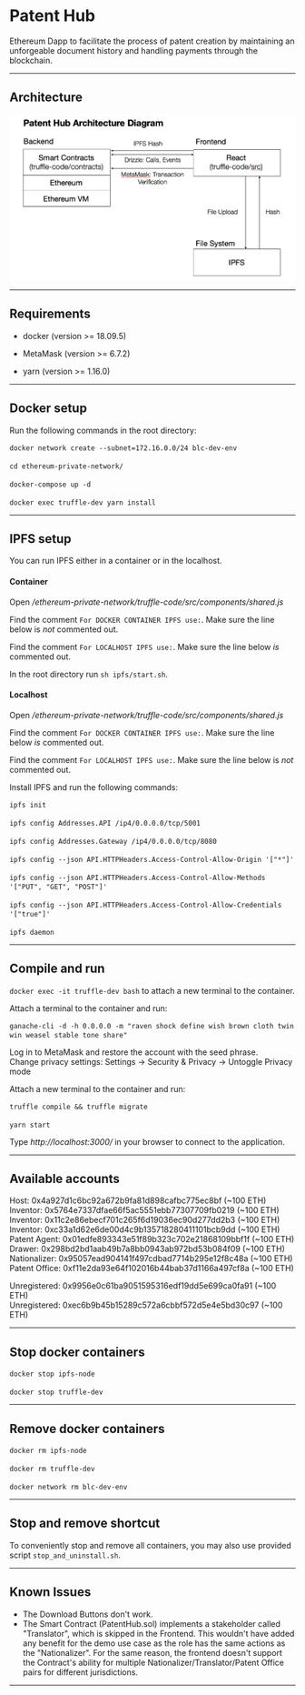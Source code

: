 # Patent Hub

Ethereum Dapp to facilitate the process of patent creation by maintaining an unforgeable document history and handling payments through the blockchain.

---------------------------------------------------------------------------------------------------------

## Architecture

![](https://github.com/janwasgint/patent-hub/blob/Development/documentation/0_architecture_diagram.png)

---------------------------------------------------------------------------------------------------------

## Requirements

*   docker (version >= 18.09.5)

*   MetaMask (version >= 6.7.2)

*   yarn (version >= 1.16.0)

---------------------------------------------------------------------------------------------------------

## Docker setup

Run the following commands in the root directory:

```
docker network create --subnet=172.16.0.0/24 blc-dev-env

cd ethereum-private-network/

docker-compose up -d

docker exec truffle-dev yarn install
```

---------------------------------------------------------------------------------------------------------

## IPFS setup

You can run IPFS either in a container or in the localhost.

#### Container

Open */ethereum-private-network/truffle-code/src/components/shared.js*

Find the comment `For DOCKER CONTAINER IPFS use:`.
Make sure the line below is _not_ commented out.

Find the comment `For LOCALHOST IPFS use:`.
Make sure the line below _is_ commented out.

In the root directory run `sh ipfs/start.sh`.

#### Localhost

Open */ethereum-private-network/truffle-code/src/components/shared.js*

Find the comment `For DOCKER CONTAINER IPFS use:`.
Make sure the line below _is_ commented out.

Find the comment `For LOCALHOST IPFS use:`.
Make sure the line below is _not_ commented out.

Install IPFS and run the following commands:
```
ipfs init

ipfs config Addresses.API /ip4/0.0.0.0/tcp/5001

ipfs config Addresses.Gateway /ip4/0.0.0.0/tcp/8080

ipfs config --json API.HTTPHeaders.Access-Control-Allow-Origin '["*"]'

ipfs config --json API.HTTPHeaders.Access-Control-Allow-Methods '["PUT", "GET", "POST"]'

ipfs config --json API.HTTPHeaders.Access-Control-Allow-Credentials '["true"]'

ipfs daemon
```

---------------------------------------------------------------------------------------------------------

## Compile and run

`docker exec -it truffle-dev bash` to attach a new terminal to the container.

Attach a terminal to the container and run:
```
ganache-cli -d -h 0.0.0.0 -m "raven shock define wish brown cloth twin win weasel stable tone share"
```

Log in to MetaMask and restore the account with the seed phrase.  
Change privacy settings: Settings -> Security & Privacy -> Untoggle Privacy mode

Attach a new terminal to the container and run:
```
truffle compile && truffle migrate

yarn start
```
Type *http://localhost:3000/* in your browser to connect to the application.

---------------------------------------------------------------------------------------------------------

## Available accounts

Host:          0x4a927d1c6bc92a672b9fa81d898cafbc775ec8bf (~100 ETH)  
Inventor:      0x5764e7337dfae66f5ac5551ebb77307709fb0219 (~100 ETH)  
Inventor:      0x11c2e86ebecf701c265f6d19036ec90d277dd2b3 (~100 ETH)  
Inventor:      0xc33a1d62e6de00d4c9b135718280411101bcb9dd (~100 ETH)  
Patent Agent:  0x01edfe893343e51f89b323c702e21868109bbf1f (~100 ETH)  
Drawer:        0x298bd2bd1aab49b7a8bb0943ab972bd53b084f09 (~100 ETH)  
Nationalizer:  0x95057ead904141f497cdbad7714b295e12f8c48a (~100 ETH)  
Patent Office: 0xf11e2da93e64f102016b44bab37d1166a497cf8a (~100 ETH)  

Unregistered:  0x9956e0c61ba9051595316edf19dd5e699ca0fa91 (~100 ETH)  
Unregistered:  0xec6b9b45b15289c572a6cbbf572d5e4e5bd30c97 (~100 ETH)  

---------------------------------------------------------------------------------------------------------

## Stop docker containers

```
docker stop ipfs-node

docker stop truffle-dev
```

---------------------------------------------------------------------------------------------------------

## Remove docker containers

```
docker rm ipfs-node

docker rm truffle-dev

docker network rm blc-dev-env
```

---------------------------------------------------------------------------------------------------------

## Stop and remove shortcut

To conveniently stop and remove all containers, you may also use provided script `stop_and_uninstall.sh`.

---------------------------------------------------------------------------------------------------------

## Known Issues

- The Download Buttons don't work.
- The Smart Contract (PatentHub.sol) implements a stakeholder called "Translator", which is skipped in the Frontend. This wouldn't have added any benefit for the demo use case as the role has the same actions as the "Nationalizer". For the same reason, the frontend doesn't support the Contract's ability for multiple Nationalizer/Translator/Patent Office pairs for different jurisdictions.

---------------------------------------------------------------------------------------------------------
